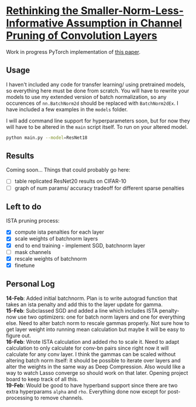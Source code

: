# [Rethinking the Smaller-Norm-Less-Informative Assumption in Channel Pruning of Convolution Layers](https://arxiv.org/abs/1802.00124)
Work in progress PyTorch implementation of [this paper](https://arxiv.org/abs/1802.00124).  

## Usage
I haven't included any code for transfer learning/ using pretrained models, so everything here must be done from scratch. You will have to rewrite your models to use my extended version of batch normalization, so any occurences of `nn.BatchNorm2d` should be replaced with `BatchNorm2dEx`. I have included a few examples in the `models` folder. 

I will add command line support for hyperparameters soon, but for now they will have to be altered in the `main` script itself. To run on your altered model.

```bash
python main.py --model=ResNet18 
```

## Results
Coming soon...
Things that could probably go here:
- [ ] table replicated ResNet20 results on CIFAR-10 
- [ ] graph of num params/ accuracy tradeoff for different sparse penalties

## Left to do 
ISTA pruning process:
- [x] compute ista penalties for each layer
- [x] scale weights of batchnorm layers
- [x] end to end training - implement SGD, batchnorm layer
- [ ] mask channels
- [x] rescale weights of batchnorm
- [x] finetune

## Personal Log
**14-Feb**: Added initial batchnorm. Plan is to write autograd function that takes an ista penalty and add this to the layer update for gamma.  
**15-Feb**: Subclassed SGD and added a line which includes ISTA penalty- now use two optimizers: one for batch norm layers and one for everything else. Need to alter batch norm to rescale gammas properly. Not sure how to get layer weight into running mean calculation but maybe it will be easy to figure out.  
**16-Feb**: Wrote ISTA calculation and added rho to scale it. Need to adapt calculation to only calculate for conv-bn pairs since right now it will calculate for any conv layer. I think the gammas can be scaled without altering batch norm itself: it should be possible to iterate over layers and alter the weights in the same way as Deep Compression. Also would like a way to watch Lasso converge so should work on that later. Opening project board to keep track of all this.  
**19-Feb**: Would be good to have hyperband support since there are two extra hyperparams `alpha` and `rho`. Everything done now except for post-processing to remove channels. 
